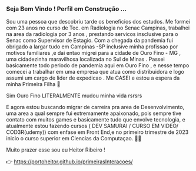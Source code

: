 ### Seja Bem Vindo ! Perfil em Construção ...


Sou uma pessoa que descobriu tarde os beneficios dos estudos.
Me formei com 23 anos no curso de Tec. em Radiologia no Senac Campinas, trabalhei na area da radiologia por 3 anos , prestando servicos insclusive para o Senac como Supervisor de Estagio.
Com a chegada da pandemia fui obrigado a largar tudo em Campinas -SP inclusive minha profissao por motivos familiares ,e dai entao migrei para a cidade de Ouro Fino - MG , uma cidadezinha maravilhosa localizada no Sul de Minas .
Passei basicamente todo periodo de pandemia aqui em Ouro Fino , e nesse tempo comecei a trabalhar em uma empresa que atua como distribuidora e logo assumi um cargo de lider de expedicao . Me CASEI e estou a espera da minha Primeira Filha 🥰

Sim Ouro Fino LITERALMENTE mudou minha vida rsrsrs

E agora estou buscando migrar de carreira pra area de Desenvolvimento, uma area a qual sempre fui extremamente apaixonado, pois sempre tive contato com muitos games e basicamente tudo que envolve tecnologia, e atualmente estou fazendo cursos ( DEV SAMURAI /  CURSO EM VIDEO/ COD3R(udemy)) com enfase em Front End,e no primeiro trimestre de 2023 inicio o curso superior em Ciencias da Computaçao. 🤖🚀

Muito prazer esse sou eu Heitor Ribeiro !

👉 https://portoheitor.github.io/primeirasInteracoes/

<!--
**portoheitor/portoheitor** is a ✨ _special_ ✨ repository because its `README.md` (this file) appears on your GitHub profile.

Here are some ideas to get you started:

- 🔭 I’m currently working on ...
- 🌱 I’m currently learning ...
- 👯 I’m looking to collaborate on ...
- 🤔 I’m looking for help with ...
- 💬 Ask me about ...
- 📫 How to reach me: ...
- 😄 Pronouns: ...
- ⚡ Fun fact: ...
-->
